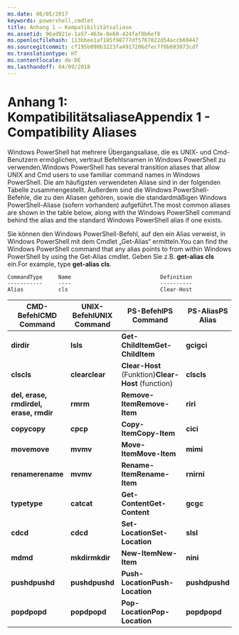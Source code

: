 ```yaml
---
ms.date: 06/05/2017
keywords: powershell,cmdlet
title: Anhang 1 – Kompatibilitätsaliase
ms.assetid: 96ad921e-1a57-463e-8e60-424faf8b6ef8
ms.openlocfilehash: 113bbee1af185f98777df5767022d54accb69447
ms.sourcegitcommit: cf195b090b3223fa4917206dfec7f0b603873cdf
ms.translationtype: HT
ms.contentlocale: de-DE
ms.lasthandoff: 04/09/2018
---
```

# <a name="appendix-1---compatibility-aliases"></a><span data-ttu-id="3d817-103">Anhang 1: Kompatibilitätsaliase</span><span class="sxs-lookup"><span data-stu-id="3d817-103">Appendix 1 - Compatibility Aliases</span></span>

<span data-ttu-id="3d817-104">Windows PowerShell hat mehrere Übergangsaliase, die es UNIX- und Cmd-Benutzern ermöglichen, vertraut Befehlsnamen in Windows PowerShell zu verwenden.</span><span class="sxs-lookup"><span data-stu-id="3d817-104">Windows PowerShell has several transition aliases that allow UNIX and Cmd users to use familiar command names in Windows PowerShell.</span></span> <span data-ttu-id="3d817-105">Die am häufigsten verwendeten Aliase sind in der folgenden Tabelle zusammengestellt. Außerdem sind die Windows PowerShell-Befehle, die zu den Aliasen gehören, sowie die standardmäßigen Windows PowerShell-Aliase (sofern vorhanden) aufgeführt.</span><span class="sxs-lookup"><span data-stu-id="3d817-105">The most common aliases are shown in the table below, along with the Windows PowerShell command behind the alias and the standard Windows PowerShell alias if one exists.</span></span>

<span data-ttu-id="3d817-106">Sie können den Windows PowerShell-Befehl, auf den ein Alias verweist, in Windows PowerShell mit dem Cmdlet „Get-Alias“ ermitteln.</span><span class="sxs-lookup"><span data-stu-id="3d817-106">You can find the Windows PowerShell command that any alias points to from within Windows PowerShell by using the Get-Alias cmdlet.</span></span> <span data-ttu-id="3d817-107">Geben Sie z.B. **get-alias cls** ein.</span><span class="sxs-lookup"><span data-stu-id="3d817-107">For example, type **get-alias cls**.</span></span>

```
CommandType     Name                            Definition
-----------     ----                            ----------
Alias           cls                             Clear-Host
```

|<span data-ttu-id="3d817-108">CMD-Befehl</span><span class="sxs-lookup"><span data-stu-id="3d817-108">CMD Command</span></span>|<span data-ttu-id="3d817-109">UNIX-Befehl</span><span class="sxs-lookup"><span data-stu-id="3d817-109">UNIX Command</span></span>|<span data-ttu-id="3d817-110">PS-Befehl</span><span class="sxs-lookup"><span data-stu-id="3d817-110">PS Command</span></span>|<span data-ttu-id="3d817-111">PS-Alias</span><span class="sxs-lookup"><span data-stu-id="3d817-111">PS Alias</span></span>|
|---------------|----------------|--------------|------------|
|<span data-ttu-id="3d817-112">**dir**</span><span class="sxs-lookup"><span data-stu-id="3d817-112">**dir**</span></span>|<span data-ttu-id="3d817-113">**ls**</span><span class="sxs-lookup"><span data-stu-id="3d817-113">**ls**</span></span>|<span data-ttu-id="3d817-114">**Get-ChildItem**</span><span class="sxs-lookup"><span data-stu-id="3d817-114">**Get-ChildItem**</span></span>|<span data-ttu-id="3d817-115">**gci**</span><span class="sxs-lookup"><span data-stu-id="3d817-115">**gci**</span></span>|
|<span data-ttu-id="3d817-116">**cls**</span><span class="sxs-lookup"><span data-stu-id="3d817-116">**cls**</span></span>|<span data-ttu-id="3d817-117">**clear**</span><span class="sxs-lookup"><span data-stu-id="3d817-117">**clear**</span></span>|<span data-ttu-id="3d817-118">**Clear-Host** (Funktion)</span><span class="sxs-lookup"><span data-stu-id="3d817-118">**Clear-Host** (function)</span></span>|<span data-ttu-id="3d817-119">**cls**</span><span class="sxs-lookup"><span data-stu-id="3d817-119">**cls**</span></span>|
|<span data-ttu-id="3d817-120">**del, erase, rmdir**</span><span class="sxs-lookup"><span data-stu-id="3d817-120">**del, erase, rmdir**</span></span>|<span data-ttu-id="3d817-121">**rm**</span><span class="sxs-lookup"><span data-stu-id="3d817-121">**rm**</span></span>|<span data-ttu-id="3d817-122">**Remove-Item**</span><span class="sxs-lookup"><span data-stu-id="3d817-122">**Remove-Item**</span></span>|<span data-ttu-id="3d817-123">**ri**</span><span class="sxs-lookup"><span data-stu-id="3d817-123">**ri**</span></span>|
|<span data-ttu-id="3d817-124">**copy**</span><span class="sxs-lookup"><span data-stu-id="3d817-124">**copy**</span></span>|<span data-ttu-id="3d817-125">**cp**</span><span class="sxs-lookup"><span data-stu-id="3d817-125">**cp**</span></span>|<span data-ttu-id="3d817-126">**Copy-Item**</span><span class="sxs-lookup"><span data-stu-id="3d817-126">**Copy-Item**</span></span>|<span data-ttu-id="3d817-127">**ci**</span><span class="sxs-lookup"><span data-stu-id="3d817-127">**ci**</span></span>|
|<span data-ttu-id="3d817-128">**move**</span><span class="sxs-lookup"><span data-stu-id="3d817-128">**move**</span></span>|<span data-ttu-id="3d817-129">**mv**</span><span class="sxs-lookup"><span data-stu-id="3d817-129">**mv**</span></span>|<span data-ttu-id="3d817-130">**Move-Item**</span><span class="sxs-lookup"><span data-stu-id="3d817-130">**Move-Item**</span></span>|<span data-ttu-id="3d817-131">**mi**</span><span class="sxs-lookup"><span data-stu-id="3d817-131">**mi**</span></span>|
|<span data-ttu-id="3d817-132">**rename**</span><span class="sxs-lookup"><span data-stu-id="3d817-132">**rename**</span></span>|<span data-ttu-id="3d817-133">**mv**</span><span class="sxs-lookup"><span data-stu-id="3d817-133">**mv**</span></span>|<span data-ttu-id="3d817-134">**Rename-Item**</span><span class="sxs-lookup"><span data-stu-id="3d817-134">**Rename-Item**</span></span>|<span data-ttu-id="3d817-135">**rni**</span><span class="sxs-lookup"><span data-stu-id="3d817-135">**rni**</span></span>|
|<span data-ttu-id="3d817-136">**type**</span><span class="sxs-lookup"><span data-stu-id="3d817-136">**type**</span></span>|<span data-ttu-id="3d817-137">**cat**</span><span class="sxs-lookup"><span data-stu-id="3d817-137">**cat**</span></span>|<span data-ttu-id="3d817-138">**Get-Content**</span><span class="sxs-lookup"><span data-stu-id="3d817-138">**Get-Content**</span></span>|<span data-ttu-id="3d817-139">**gc**</span><span class="sxs-lookup"><span data-stu-id="3d817-139">**gc**</span></span>|
|<span data-ttu-id="3d817-140">**cd**</span><span class="sxs-lookup"><span data-stu-id="3d817-140">**cd**</span></span>|<span data-ttu-id="3d817-141">**cd**</span><span class="sxs-lookup"><span data-stu-id="3d817-141">**cd**</span></span>|<span data-ttu-id="3d817-142">**Set-Location**</span><span class="sxs-lookup"><span data-stu-id="3d817-142">**Set-Location**</span></span>|<span data-ttu-id="3d817-143">**sl**</span><span class="sxs-lookup"><span data-stu-id="3d817-143">**sl**</span></span>|
|<span data-ttu-id="3d817-144">**md**</span><span class="sxs-lookup"><span data-stu-id="3d817-144">**md**</span></span>|<span data-ttu-id="3d817-145">**mkdir**</span><span class="sxs-lookup"><span data-stu-id="3d817-145">**mkdir**</span></span>|<span data-ttu-id="3d817-146">**New-Item**</span><span class="sxs-lookup"><span data-stu-id="3d817-146">**New-Item**</span></span>|<span data-ttu-id="3d817-147">**ni**</span><span class="sxs-lookup"><span data-stu-id="3d817-147">**ni**</span></span>|
|<span data-ttu-id="3d817-148">**pushd**</span><span class="sxs-lookup"><span data-stu-id="3d817-148">**pushd**</span></span>|<span data-ttu-id="3d817-149">**pushd**</span><span class="sxs-lookup"><span data-stu-id="3d817-149">**pushd**</span></span>|<span data-ttu-id="3d817-150">**Push-Location**</span><span class="sxs-lookup"><span data-stu-id="3d817-150">**Push-Location**</span></span>|<span data-ttu-id="3d817-151">**pushd**</span><span class="sxs-lookup"><span data-stu-id="3d817-151">**pushd**</span></span>|
|<span data-ttu-id="3d817-152">**popd**</span><span class="sxs-lookup"><span data-stu-id="3d817-152">**popd**</span></span>|<span data-ttu-id="3d817-153">**popd**</span><span class="sxs-lookup"><span data-stu-id="3d817-153">**popd**</span></span>|<span data-ttu-id="3d817-154">**Pop-Location**</span><span class="sxs-lookup"><span data-stu-id="3d817-154">**Pop-Location**</span></span>|<span data-ttu-id="3d817-155">**popd**</span><span class="sxs-lookup"><span data-stu-id="3d817-155">**popd**</span></span>|